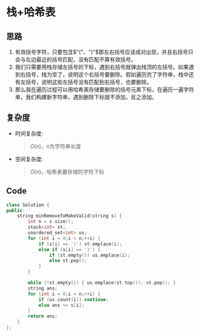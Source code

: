 # 栈+哈希表
## 思路
1. 有效括号字符，只要包含$"("、")"$那左右括号应该成对出现，并且右括号只会与左边最近的括号匹配，没有匹配不算有效括号。
2. 我们只需要用栈存储左括号的下标，遇到右括号就弹出栈顶的左括号。如果遇到右括号，栈为空了，说明这个右括号要删除。假如遍历完了字符串，栈中还有左括号，说明这些左括号没有匹配到右括号，也要删除。
3. 那么我在遍历过程可以用哈希表存储要删除的括号元素下标，在遍历一遍字符串，我们构建新字符串，遇到删除下标就不添加，反之添加。
## 复杂度
- 时间复杂度:
  > $O(n)$，n为字符串长度
- 空间复杂度:
  > $O(n)$，哈希表要存储的字符下标

## Code
```C++ []
class Solution {
public:
    string minRemoveToMakeValid(string s) {
        int n = s.size();
        stack<int> st;
        unordered_set<int> us;
        for (int i = 0;i < n;++i) {
            if (s[i] == '(') st.emplace(i);
            else if (s[i] == ')') {
                if (st.empty()) us.emplace(i);
                else st.pop();
            }
        }

        while (!st.empty()) { us.emplace(st.top()); st.pop(); }
        string ans;
        for (int i = 0;i < n;++i) {
            if (us.count(i)) continue;
            else ans += s[i];
        }
        return ans;
    }
};
```